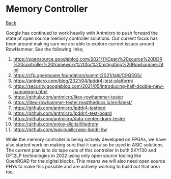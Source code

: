 # Memory Controller

[Back](../index.md)

Google has continued to work heavily with Antmicro to push forward the state of open source memory controller solutions. Our current focus has been around making sure we are able to explore current issues around RowHammer. See the following links;

1. https://opensource.googleblog.com/2021/11/Open%20source%20DDR%20controller%20framework%20for%20mitigating%20Rowhammer.html
2. https://cfp.openpower.foundation/summit2021/talk/C9Q3GS/
3. https://antmicro.com/blog/2021/04/lpddr4-test-platform/
4. https://security.googleblog.com/2021/05/introducing-half-double-new-hammering.html
5. https://github.com/antmicro/litex-rowhammer-tester
6. https://litex-rowhammer-tester.readthedocs.io/en/latest/
7. https://github.com/antmicro/lpddr4-testbed
8. https://github.com/antmicro/lpddr4-test-board
9. https://github.com/antmicro/data-center-dram-tester
10. https://github.com/enjoy-digital/litedram
11. https://github.com/waviousllc/wav-lpddr-hw

While the memory controller is being actively developed on FPGAs, we have also started work on making sure that it can also be used in ASIC solutions. The current plan is to do tape outs of this controller in both SKY130 and GF12LP technologies in 2022 using only open source tooling like OpenROAD for the digital blocks. This means we will also need open source PHYs to make this possible and are actively working to build out that area too.

